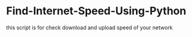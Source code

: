 # Find-Internet-Speed-Using-Python
this script is for check download and upload speed of your network
